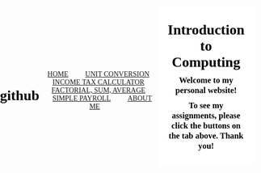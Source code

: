 # github
<!DOCTYPE html>
<html lang="en">

<head>
  <title>Andrea's Website</title>
  <meta charset="UTF-8">
  <meta name="viewport" content="width=device-width, initial-scale=1">
  <link rel="stylesheet" href="https://www.w3schools.com/w3css/4/w3.css">
  <style>
    body {
      font-family: "Bookman Old Style", serif;
      text-align: center;
      background-image: url('https://en.idei.club/uploads/posts/2023-06/1687438828_en-idei-club-p-aesthetic-programmer-dizain-pinterest-3.jpg');
      background-size: cover;
      color: black;
      margin: 0;
      padding: 0;
      display: flex;
      justify-content: center;
      align-items: center;
      height: 100vh;
    }

    .w3-bar {
      background-color: #D8BFD8;
      text-align: center; /* Center aligning the text in the navigation bar */
    }

    .w3-bar-item {
      padding: 15px; /* Adding some padding for better spacing */
    }

    .w3-content {
      max-width: 800px;
      margin: auto;
    }

    .w3-padding-64 {
      padding-top: 64px;
      padding-bottom: 64px;
    }

    .mySlides {
      display: none;
    }

    .arial {
      font-family: "Times New Roman", sans-serif;
    }

    #band h1,
    #band h3 {
      margin: 10px 0;
    }

    .text-container {
      background-color: white;
      padding: 20px;
      border-radius: 10px;
    }
  </style>
</head>

<body>

  <!-- Navbar -->
  <div class="w3-top">
    <div class="w3-bar w3-black w3-card">
      <a href="#" class="w3-bar-item w3-button w3-padding-large">HOME</a>
      <a href="conversion.html" class="w3-bar-item w3-button w3-padding-large">UNIT CONVERSION</a>
      <a href="calculator.html" class="w3-bar-item w3-button w3-padding-large">INCOME TAX CALCULATOR</a>
      <a href="math.html" class="w3-bar-item w3-button w3-padding-large">FACTORIAL, SUM, AVERAGE</a>
      <a href="payroll.html" class="w3-bar-item w3-button w3-padding-large">SIMPLE PAYROLL</a>
      <a href="aboutme.html" class="w3-bar-item w3-button w3-padding-large">ABOUT ME</a>
    </div>
  </div>

  <div class="w3-content w3-padding-64" id="band">
    <div class="w3-container">
      <div class="text-container">
        <h1 class="times-new-roman">Introduction to Computing</h1>
        <h3 class="times-new-roman">Welcome to my personal website!</h3>
        <h3 class="times-new-roman">To see my assignments, please click the buttons on the tab above. Thank you!</h3>
      </div>
      <br>
    </div>
  </div>

</body>

</html>
